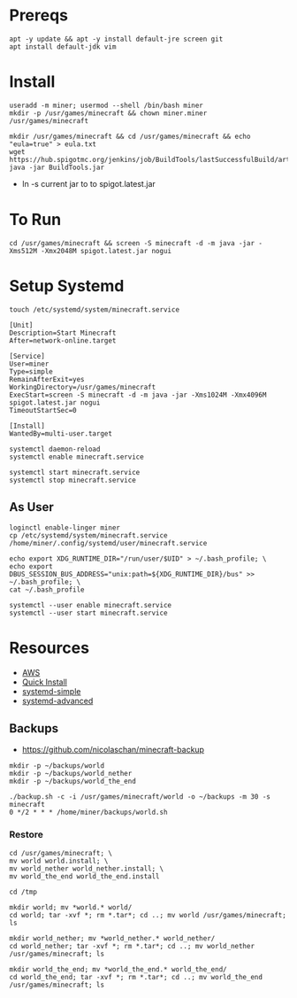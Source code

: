 # Prereqs

```
apt -y update && apt -y install default-jre screen git
apt install default-jdk vim
```

# Install

```
useradd -m miner; usermod --shell /bin/bash miner
mkdir -p /usr/games/minecraft && chown miner.miner /usr/games/minecraft
```

```
mkdir /usr/games/minecraft && cd /usr/games/minecraft && echo "eula=true" > eula.txt
wget https://hub.spigotmc.org/jenkins/job/BuildTools/lastSuccessfulBuild/artifact/target/BuildTools.jar
java -jar BuildTools.jar
```

- ln -s current jar to to spigot.latest.jar

# To Run 

```
cd /usr/games/minecraft && screen -S minecraft -d -m java -jar -Xms512M -Xmx2048M spigot.latest.jar nogui
```

# Setup Systemd

```
touch /etc/systemd/system/minecraft.service
```

```
[Unit]
Description=Start Minecraft
After=network-online.target

[Service]
User=miner
Type=simple
RemainAfterExit=yes
WorkingDirectory=/usr/games/minecraft
ExecStart=screen -S minecraft -d -m java -jar -Xms1024M -Xmx4096M spigot.latest.jar nogui
TimeoutStartSec=0

[Install]
WantedBy=multi-user.target
```

```
systemctl daemon-reload
systemctl enable minecraft.service

systemctl start minecraft.service
systemctl stop minecraft.service
```

## As User

```
loginctl enable-linger miner
cp /etc/systemd/system/minecraft.service  /home/miner/.config/systemd/user/minecraft.service
```

```
echo export XDG_RUNTIME_DIR="/run/user/$UID" > ~/.bash_profile; \
echo export DBUS_SESSION_BUS_ADDRESS="unix:path=${XDG_RUNTIME_DIR}/bus" >> ~/.bash_profile; \
cat ~/.bash_profile
```

```
systemctl --user enable minecraft.service
systemctl --user start minecraft.service
```


# Resources

- [AWS](https://aws.amazon.com/getting-started/hands-on/run-your-own-minecraft-server/)
- [Quick Install](https://lemire.me/blog/2016/04/02/setting-up-a-robust-minecraft-server-on-a-raspberry-pi/)
- [systemd-simple](https://fatmin.com/2018/01/29/linux-how-to-start-a-minecraft-server-at-boot-via-systemd/)
- [systemd-advanced](https://teilgedanken.de/Blog/post/setting-up-a-minecraft-server-using-systemd/)

## Backups 
- https://github.com/nicolaschan/minecraft-backup

```
mkdir -p ~/backups/world
mkdir -p ~/backups/world_nether
mkdir -p ~/backups/world_the_end
```

```
./backup.sh -c -i /usr/games/minecraft/world -o ~/backups -m 30 -s minecraft
0 */2 * * * /home/miner/backups/world.sh
```

### Restore

```
cd /usr/games/minecraft; \
mv world world.install; \
mv world_nether world_nether.install; \
mv world_the_end world_the_end.install
```

```
cd /tmp

mkdir world; mv *world.* world/
cd world; tar -xvf *; rm *.tar*; cd ..; mv world /usr/games/minecraft; ls

mkdir world_nether; mv *world_nether.* world_nether/
cd world_nether; tar -xvf *; rm *.tar*; cd ..; mv world_nether /usr/games/minecraft; ls

mkdir world_the_end; mv *world_the_end.* world_the_end/
cd world_the_end; tar -xvf *; rm *.tar*; cd ..; mv world_the_end /usr/games/minecraft; ls
```
